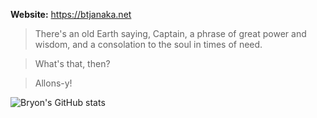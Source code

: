 **Website:** https://btjanaka.net

> There's an old Earth saying, Captain, a phrase of great power and wisdom, and a consolation to the soul in times of need.

> What's that, then?

> Allons-y!

![Bryon's GitHub stats](https://github-readme-stats.vercel.app/api?username=btjanaka&show_icons=true&theme=dark)

